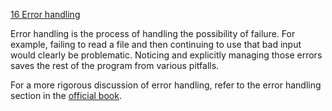 
[16 Error handling](http://rustbyexample.com/error.html)

Error handling is the process of handling the possibility of failure.
For example, failing to read a file and then continuing to use
that bad input would clearly be problematic.
Noticing and explicitly managing those errors saves the rest
of the program from various pitfalls.

For a more rigorous discussion of error handling,
refer to the error handling section in the [official book](https://doc.rust-lang.org/book/error-handling.html).

